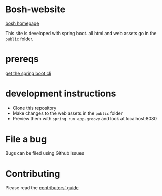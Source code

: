 Bosh-website
============

[bosh homepage](http://bosh.cloudfoundry.org) 

This site is developed with spring boot. all html and web assets go in the `public` folder.

prereqs
=======
<a href="http://projects.spring.io/spring-boot/docs/README.html">get the spring boot cli</a>

development instructions
========================

- Clone this repository
- Make changes to the web assets in the `public` folder
- Preview them with `spring run app.groovy` and look at localhost:8080

File a bug
==========
Bugs can be filed using Github Issues

Contributing
=============
Please read the [contributors' guide](https://github.com/cloudfoundry/cf-release/blob/master/CONTRIBUTING.md)
